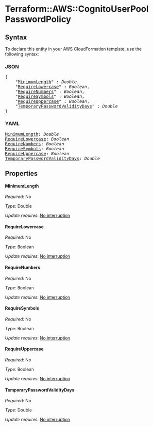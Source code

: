 # Terraform::AWS::CognitoUserPool PasswordPolicy

## Syntax

To declare this entity in your AWS CloudFormation template, use the following syntax:

### JSON

<pre>
{
    "<a href="#minimumlength" title="MinimumLength">MinimumLength</a>" : <i>Double</i>,
    "<a href="#requirelowercase" title="RequireLowercase">RequireLowercase</a>" : <i>Boolean</i>,
    "<a href="#requirenumbers" title="RequireNumbers">RequireNumbers</a>" : <i>Boolean</i>,
    "<a href="#requiresymbols" title="RequireSymbols">RequireSymbols</a>" : <i>Boolean</i>,
    "<a href="#requireuppercase" title="RequireUppercase">RequireUppercase</a>" : <i>Boolean</i>,
    "<a href="#temporarypasswordvaliditydays" title="TemporaryPasswordValidityDays">TemporaryPasswordValidityDays</a>" : <i>Double</i>
}
</pre>

### YAML

<pre>
<a href="#minimumlength" title="MinimumLength">MinimumLength</a>: <i>Double</i>
<a href="#requirelowercase" title="RequireLowercase">RequireLowercase</a>: <i>Boolean</i>
<a href="#requirenumbers" title="RequireNumbers">RequireNumbers</a>: <i>Boolean</i>
<a href="#requiresymbols" title="RequireSymbols">RequireSymbols</a>: <i>Boolean</i>
<a href="#requireuppercase" title="RequireUppercase">RequireUppercase</a>: <i>Boolean</i>
<a href="#temporarypasswordvaliditydays" title="TemporaryPasswordValidityDays">TemporaryPasswordValidityDays</a>: <i>Double</i>
</pre>

## Properties

#### MinimumLength

_Required_: No

_Type_: Double

_Update requires_: [No interruption](https://docs.aws.amazon.com/AWSCloudFormation/latest/UserGuide/using-cfn-updating-stacks-update-behaviors.html#update-no-interrupt)

#### RequireLowercase

_Required_: No

_Type_: Boolean

_Update requires_: [No interruption](https://docs.aws.amazon.com/AWSCloudFormation/latest/UserGuide/using-cfn-updating-stacks-update-behaviors.html#update-no-interrupt)

#### RequireNumbers

_Required_: No

_Type_: Boolean

_Update requires_: [No interruption](https://docs.aws.amazon.com/AWSCloudFormation/latest/UserGuide/using-cfn-updating-stacks-update-behaviors.html#update-no-interrupt)

#### RequireSymbols

_Required_: No

_Type_: Boolean

_Update requires_: [No interruption](https://docs.aws.amazon.com/AWSCloudFormation/latest/UserGuide/using-cfn-updating-stacks-update-behaviors.html#update-no-interrupt)

#### RequireUppercase

_Required_: No

_Type_: Boolean

_Update requires_: [No interruption](https://docs.aws.amazon.com/AWSCloudFormation/latest/UserGuide/using-cfn-updating-stacks-update-behaviors.html#update-no-interrupt)

#### TemporaryPasswordValidityDays

_Required_: No

_Type_: Double

_Update requires_: [No interruption](https://docs.aws.amazon.com/AWSCloudFormation/latest/UserGuide/using-cfn-updating-stacks-update-behaviors.html#update-no-interrupt)

